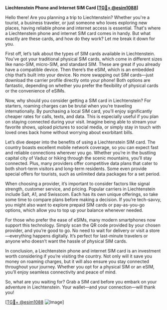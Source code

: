 **Liechtenstein Phone and Internet SIM Card [[TG💪+ @esim1088](https://t.me/s/esim1088)]**

Hello there! Are you planning a trip to Liechtenstein? Whether you're a tourist, a business traveler, or just someone who loves exploring new places, having reliable phone and internet access is essential. That's where a Liechtenstein phone and internet SIM card comes in handy. But what exactly are these cards, and how do they work? Let me break it down for you.

First off, let’s talk about the types of SIM cards available in Liechtenstein. You’ve got your traditional physical SIM cards, which come in different sizes like nano-SIM, micro-SIM, and standard SIM. These are great if you already have a compatible device. Then there’s the eSIM, which is an embedded chip that’s built into your device. No more swapping out SIM cards—just download the carrier profile directly onto your phone! Both options are fantastic, depending on whether you prefer the flexibility of physical cards or the convenience of eSIMs.

Now, why should you consider getting a SIM card in Liechtenstein? For starters, roaming charges can be brutal when you’re traveling internationally. By purchasing a local SIM card, you’ll enjoy significantly cheaper rates for calls, texts, and data. This is especially useful if you plan on staying connected during your visit. Imagine being able to stream your favorite shows, upload pictures to social media, or simply stay in touch with loved ones back home without worrying about exorbitant bills.

Let’s dive deeper into the benefits of using a Liechtenstein SIM card. The country boasts excellent mobile network coverage, so you can expect fast and reliable connections wherever you go. Whether you’re in the bustling capital city of Vaduz or hiking through the scenic mountains, you’ll stay connected. Plus, many providers offer competitive data plans that cater to both short-term visitors and long-term residents. Some even provide special offers for tourists, such as unlimited data packages for a set period.

When choosing a provider, it’s important to consider factors like signal strength, customer service, and pricing. Popular carriers in Liechtenstein include Salt, A1, and Swisscom. Each has its own unique offerings, so take some time to compare plans before making a decision. If you’re tech-savvy, you might also want to explore prepaid SIM cards or pay-as-you-go options, which allow you to top up your balance whenever needed.

For those who prefer the ease of eSIMs, many modern smartphones now support this technology. Simply scan the QR code provided by your chosen provider, and you’re good to go. No need to wait for delivery or visit a store—everything happens digitally. It’s perfect for last-minute travelers or anyone who doesn’t want the hassle of physical SIM cards.

In conclusion, a Liechtenstein phone and internet SIM card is an investment worth considering if you’re visiting the country. Not only will it save you money on roaming charges, but it will also ensure you stay connected throughout your journey. Whether you opt for a physical SIM or an eSIM, you’ll enjoy seamless connectivity and peace of mind.

So, what are you waiting for? Grab a SIM card before you embark on your adventure in Liechtenstein. Your wallet—and your connection—will thank you!

[[TG💪+ @esim1088](https://t.me/s/esim1088) ![Image](https://i.postimg.cc/Y0z9fWf4/image.png)]